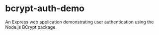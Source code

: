 # bcrypt-auth-demo
An Express web application demonstrating user authentication using the Node.js BCrypt package.
